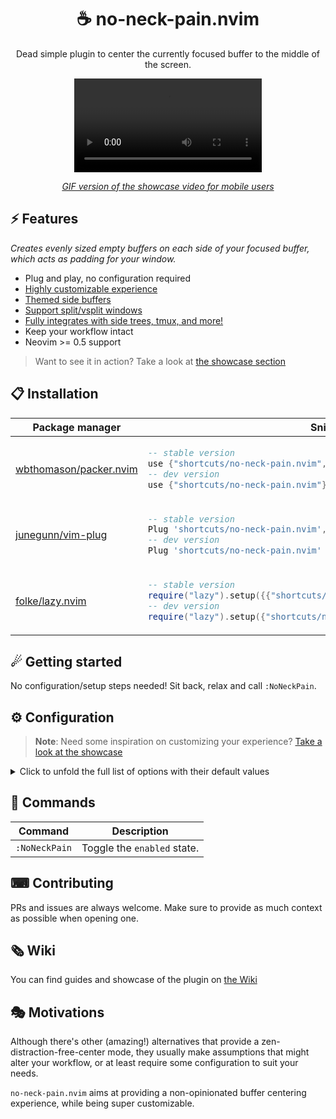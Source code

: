 <p align="center">
  <h1 align="center">☕ no-neck-pain.nvim</h2>
</p>

<p align="center">
	Dead simple plugin to center the currently focused buffer to the middle of the screen.
</p>

<div align="center">
  <video src="https://user-images.githubusercontent.com/20689156/207925631-deb043f4-4263-4a29-9851-f90558eea228.mp4"/>
</div>

<div align="center">

_[GIF version of the showcase video for mobile users](https://github.com/shortcuts/no-neck-pain.nvim/wiki/Showcase#default-configuration-with-splitvsplit-showcase)_

</div>

## ⚡️ Features

_Creates evenly sized empty buffers on each side of your focused buffer, which acts as padding for your window._

- Plug and play, no configuration required
- [Highly customizable experience](https://github.com/shortcuts/no-neck-pain.nvim#configuration)
- [Themed side buffers](https://github.com/shortcuts/no-neck-pain.nvim/wiki/Showcase#custom-background-color)
- [Support split/vsplit windows](https://github.com/shortcuts/no-neck-pain.nvim/wiki/Showcase#window-layout-support)
- [Fully integrates with side trees, tmux, and more!](https://github.com/shortcuts/no-neck-pain.nvim/wiki/Showcase#window-layout-support)
- Keep your workflow intact
- Neovim >= 0.5 support

> Want to see it in action? Take a look at [the showcase section](https://github.com/shortcuts/no-neck-pain.nvim/wiki/Showcase)

## 📋 Installation

<div align="center">
<table>
<thead>
<tr>
<th>Package manager</th>
<th>Snippet</th>
</tr>
</thead>
<tbody>
<tr>
<td>

[wbthomason/packer.nvim](https://github.com/wbthomason/packer.nvim)

</td>
<td>

```lua
-- stable version
use {"shortcuts/no-neck-pain.nvim", tag = "*" }
-- dev version
use {"shortcuts/no-neck-pain.nvim"}
```

</td>
</tr>
<tr>
<td>

[junegunn/vim-plug](https://github.com/junegunn/vim-plug)

</td>
<td>

```lua
-- stable version
Plug 'shortcuts/no-neck-pain.nvim', { 'tag': '*' }
-- dev version
Plug 'shortcuts/no-neck-pain.nvim'
```

</td>
</tr>
<tr>
<td>

[folke/lazy.nvim](https://github.com/folke/lazy.nvim)

</td>
<td>

```lua
-- stable version
require("lazy").setup({{"shortcuts/no-neck-pain.nvim", version = "*"}})
-- dev version
require("lazy").setup({"shortcuts/no-neck-pain.nvim"})
```

</td>
</tr>
</tbody>
</table>
</div>

## ☄ Getting started

No configuration/setup steps needed! Sit back, relax and call `:NoNeckPain`.

## ⚙ Configuration

> **Note**:
> Need some inspiration on customizing your experience? [Take a look at the showcase](https://github.com/shortcuts/no-neck-pain.nvim/wiki/Showcase)

<details>
<summary>Click to unfold the full list of options with their default values</summary>

> **Note**: The options are also available in Neovim by using:
> - `:h NoNeckPain.options` to see the plugin options.
> - `:h NoNeckPain.bufferOptions` to see the buffer options.

```lua
require("no-neck-pain").setup({
    -- Prints useful logs about what event are triggered, and reasons actions are executed.
    debug = false,
    -- When `true`, enables the plugin when you start Neovim.
    enableOnVimEnter = false,
    -- The width of the focused buffer when enabling NNP.
    -- If the available window size is less than `width`, the buffer will take the whole screen.
    width = 100,
    -- Set globally to Neovim, it allows you to toggle the enable/disable state.
    -- When `false`, the mapping is not created.
    toggleMapping = "<Leader>np",
    -- Disables NNP if the last valid buffer in the list has been closed.
    disableOnLastBuffer = false,
    -- When `true`, disabling NNP kills every split/vsplit buffers except the main NNP buffer.
    killAllBuffersOnDisable = false,
    --- Common options that are set to both buffers, for option scoped to the `left` and/or `right` buffer, see `buffers.left` and `buffers.right`.
    --- See |NoNeckPain.bufferOptions|.
    buffers = {
        -- When `true`, the side buffers will be named `no-neck-pain-left` and `no-neck-pain-right` respectively.
        setNames = false,
        -- Options related to the scratch pad for the side buffers.
        scratchPad = {
            -- When `true`, automatically sets the following options to the side buffers:
            -- - `autowriteall`
            -- - `autoread`.
            enabled = false,
            -- The name of the generated file. See `location` for more information.
            -- @example: `no-neck-pain-left.norg`
            fileName = "no-neck-pain",
            -- By default, files are saved at the same location as the current Neovim session. Filetype is defaulted to `norg` (https://github.com/nvim-neorg/neorg), but can be changed from the buffer options via `buffers.bo.filetype`, `buffers.left.bo.filetype` and `buffers.right.bo.filetype`.
            -- @example: `no-neck-pain-left.norg`
            location = nil,
        },
        -- Hexadecimal color code to override the current background color of the buffer. (e.g. #24273A)
        backgroundColor = nil,
        -- Brighten (positive) or darken (negative) the side buffers background color. Accepted values are [-1..1].
        blend = 0,
        -- Hexadecimal color code to override the current text color of the buffer. (e.g. #7480c2)
        textColor = nil,
        -- Vim buffer-scoped options: any `vim.bo` options is accepted here.
        bo = {
            filetype = "no-neck-pain",
            buftype = "nofile",
            bufhidden = "hide",
            buflisted = false,
            swapfile = false,
        },
        -- Vim window-scoped options: any `vim.wo` options is accepted here.
        wo = {
            cursorline = false,
            cursorcolumn = false,
            number = false,
            relativenumber = false,
            foldenable = false,
            list = false,
            wrap = true,
            linebreak = true,
        },
        --- Options applied to the `left` buffer, the options defined here overrides the ones at the root of the `buffers` level.
        --- See |NoNeckPain.bufferOptions|.
        left = NoNeckPain.bufferOptions,
        --- Options applied to the `right` buffer, the options defined here overrides the ones at the root of the `buffers` level.
        --- See |NoNeckPain.bufferOptions|.
        right = NoNeckPain.bufferOptions,
    },
    -- Supported integrations that might clash with `no-neck-pain.nvim`'s behavior.
    integrations = {
        -- By default, if NvimTree is open, we will close it and reopen it when enabling the plugin,
        -- this prevents having the side buffers wrongly positioned.
        -- @link https://github.com/nvim-tree/nvim-tree.lua
        NvimTree = {
            -- The position of the tree, either `left` or `right`.
            position = "left",
            -- When `true`, we close NvimTree if it's currently open when enabling the plugin.
            close = true,
            -- Paired with the `close` parameter, when `false` we don't re-open the side tree.
            reopen = true,
        },
        -- @link https://github.com/mbbill/undotree
        undotree = {
            -- The position of the tree, either `left` or `right`.
            position = "left",
        },
    },
})

NoNeckPain.bufferOptions = {
    -- When `false`, the buffer won't be created.
    enabled = true,
    -- Hexadecimal color code to override the current background color of the buffer. (e.g. #24273A)
    backgroundColor = nil,
    -- Brighten (positive) or darken (negative) the side buffers background color. Accepted values are [-1..1].
    blend = 0,
    -- Hexadecimal color code to override the current text color of the buffer. (e.g. #7480c2)
    textColor = nil,
    -- Vim buffer-scoped options: any `vim.bo` options is accepted here.
    bo = {
        filetype = "no-neck-pain",
        buftype = "nofile",
        bufhidden = "hide",
        buflisted = false,
        swapfile = false,
    },
    -- Vim window-scoped options: any `vim.wo` options is accepted here.
    wo = {
        cursorline = false,
        cursorcolumn = false,
        number = false,
        relativenumber = false,
        foldenable = false,
        list = false,
        wrap = true,
        linebreak = true,
    },
}
```

</details>

## 🧰 Commands

|   Command   |         Description        |
|-------------|----------------------------|
|`:NoNeckPain`| Toggle the `enabled` state.|

## ⌨ Contributing

PRs and issues are always welcome. Make sure to provide as much context as possible when opening one.

## 🗞 Wiki

You can find guides and showcase of the plugin on [the Wiki](https://github.com/shortcuts/no-neck-pain.nvim/wiki)

## 🎭 Motivations

Although there's other (amazing!) alternatives that provide a zen-distraction-free-center mode, they usually make assumptions that might alter your workflow, or at least require some configuration to suit your needs.

`no-neck-pain.nvim` aims at providing a non-opinionated buffer centering experience, while being super customizable.

